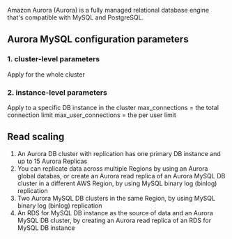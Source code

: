Amazon Aurora (Aurora) is a fully managed relational database engine that's compatible with MySQL and PostgreSQL.
## Aurora MySQL configuration parameters
### 1. cluster-level parameters
Apply for the whole cluster
### 2. instance-level parameters
Apply to a specific DB instance in the cluster 
max_connections = the total connection limit
max_user_connections = the per user limit
## Read scaling
1. An Aurora DB cluster with replication has one primary DB instance and up to 15 Aurora Replicas 
2. You can replicate data across multiple Regions by using an Aurora global databas, or create an Aurora read replica of an Aurora MySQL DB cluster in a different AWS Region, by using MySQL binary log (binlog) replication 
3. Two Aurora MySQL DB clusters in the same Region, by using MySQL binary log (binlog) replication 
4. An RDS for MySQL DB instance as the source of data and an Aurora MySQL DB cluster, by creating an Aurora read replica of an RDS for MySQL DB instance

